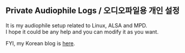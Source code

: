 ## Private Audiophile Logs / 오디오파일용 개인 설정
It is my audiophile setup related to Linux, ALSA and MPD.  
I hope it could be any help and you can modify it as you want.

FYI, my Korean blog is [here](http://parkmino45.blog.me).